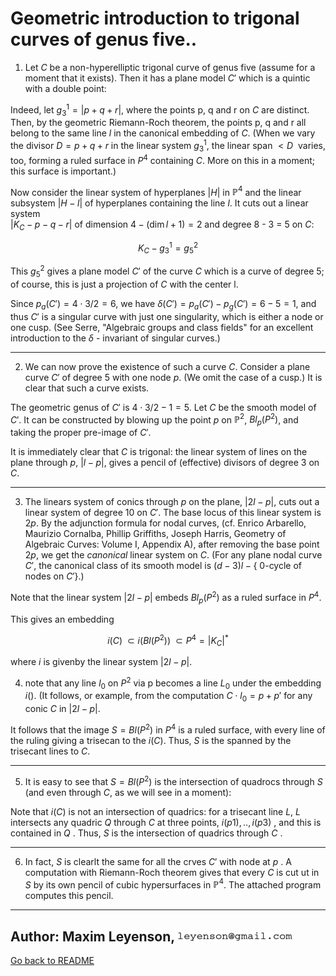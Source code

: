 # Geometric introduction to trigonal curves of genus five..


1. Let $`C`$ be a non-hyperelliptic trigonal  curve of genus five (assume for a moment that it
exists). Then it has a plane model $`C'`$ which is a quintic with a double point:

Indeed, let $`g_3^1 = |p + q + r|`$, where the points p, q and r on $`C`$ are distinct.
Then, by the geometric Riemann-Roch theorem, the points p, q and r 
all belong to the same line $`l`$ in the canonical embedding of $`C`$. (When we vary the divisor
$`D = p + q + r`$ in the linear system $`g_3^1`$, the linear span $`<D\>`$ varies, too, forming a ruled surface
in $`P^4`$ containing $`C`$. More on this in a moment; this surface is important.)
  
Now consider the linear system of hyperplanes $`|H|`$ in $`\mathbb{P}^4`$ and the linear subsystem
$`|H - l|`$ of hyperplanes containing the line $`l`$. It cuts out a linear system  
$`|K_C - p - q - r| `$ of dimension $`4 - ( \dim l + 1) = 2`$ and degree 8 - 3 = 5 on $`C`$:

```math
    K_C - g_3^1 = g_5^2
```
This $`g_5^2`$ gives a plane model $`C'`$ of the curve $`C`$ which is a curve of degree 5;
of course, this is just a projection of $`C`$ with the center l.

Since $`p_a(C') = 4 \cdot 3 / 2 = 6`$, we have $` \delta(C') = p_a(C') - p_g(C') = 
6 - 5 = 1`$, and thus $`C'`$ is a singular curve with just one singularity, which is either a node or one cusp.
(See Serre, "Algebraic groups and class fields" for an excellent introduction to the $`\delta`$ - invariant of
singular curves.)

---------------------------------------------------------------------

2. We can now prove the existence of such a curve $`C`$. Consider a plane curve $`C'`$
of degree 5 with one node $`p`$. (We omit the case of a cusp.) It is clear that such a curve exists.

The geometric genus of $`C'`$ is $`4 \cdot 3 / 2 - 1 = 5`$. Let $`C`$ be the smooth model of $`C'`$.
It can be constructed by blowing up the point $`p`$ on $`\mathbb{P}^2`$, $`Bl_p(P^2)`$, and taking the proper
pre-image of $`C'`$.

It is immediately clear that $`C`$ is trigonal: the linear system of lines
on the plane through $`p`$, $`|l - p|`$, gives a pencil of (effective) divisors
of degree 3 on $`C`$.

---------------------------------------------------------------------- 
3. The linears system of conics through $`p`$ on the plane, $`|2 l - p|`$,
cuts out a linear system of degree 10 on $`C'`$. The base locus of this linear 
system is $`2p`$. By the adjunction formula for nodal curves, (cf. 
Enrico Arbarello, Maurizio Cornalba, Phillip Griffiths, Joseph Harris,
Geometry of Algebraic Curves: Volume I, Appendix A), after removing the base point $`2p`$, 
we get the _canonical_ linear system on $`C`$. (For any plane nodal curve $C'$,
the canonical class of its smooth model is $` (d-3) l - \{ `$ 0-cycle of nodes on  $`C' \} `$.)

Note that the linear system $`|2l - p|`$ embeds $`Bl_p(P^2)`$ as a ruled surface in $`P^4`$.

This gives an embedding

```math
   i(C) \; \subset i(Bl(P^2)) \; \subset P^4 = |K_C|^*
```

where $`i`$ is givenby the linear system $`|2l - p|`$.

4. note that any line $`l_0`$ on $`P^2`$ via p becomes a line $`L_0`$ under the embedding
$`i()`$. (It follows, or example, from the computation $`C \cdot l_0 = p + p'`$ for
any conic $`C`$ in $`|2l - p|`$.

It follows that the image $` S = Bl(P^2) `$ in $`P^4`$  is a ruled surface, with every line 
of the ruling giving a trisecan to the $` i(C) `$. Thus, $` S `$ is the spanned by the trisecant lines
to $` C `$.

---------------------------------------------------------------------- 
5. It is easy to see that $` S = Bl(P^2) `$ is the intersection of quadrocs through $` S `$ (and even
through $` C `$, as we will see in a moment):

Note that $` i(C) `$ is not an intersection of quadrics: for a trisecant line $` L `$,
$` L`$ intersects any quadric  $` Q `$ through $`C`$ at three points, $`  i(p1),.., i(p3) `$ ,
and this is contained in $` Q `$ . Thus, $` S `$ is the intersection of quadrics through
$` C `$ .


---------------------------------------------------------------------- 

6. In fact, $` S `$ is clearlt the same for all the crves $`C'`$ with node
at $` p `$  . A computation with Riemann-Roch theorem gives that every $`C`$ is cut ut in $` S `$ 
by its own pencil of cubic hypersurfaces in $`\mathbb{P}^4`$. The attached program computes this pencil.


---------------------------------------------------------------------- 
Author: Maxim Leyenson, ![email address](images/email-address-image.resample-100.gif)
---------------------------------------------------------------------- 
 [Go back to README](README.md)

